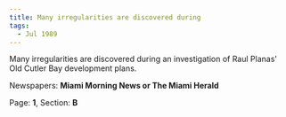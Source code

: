 ```yaml
---  
title: Many irregularities are discovered during  
tags:  
  - Jul 1989  
---  
```

  
Many irregularities are discovered during an investigation of Raul Planas' Old Cutler Bay development plans.  
  
Newspapers: **Miami Morning News or The Miami Herald**  
  
Page: **1**, Section: **B** 
